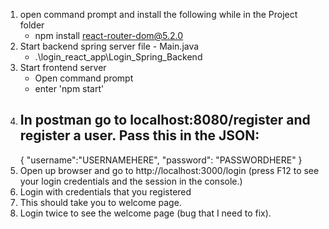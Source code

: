 1. open command prompt and install the following while in the Project folder
   - npm install react-router-dom@5.2.0
2. Start backend spring server file - Main.java
   - .\login_react_app\Login_Spring_Backend
3. Start frontend server
   - Open command prompt
   - enter 'npm start'
4. In postman go to localhost:8080/register and register a user. Pass this in the JSON:
   -
   {
      "username":"USERNAMEHERE",
      "password": "PASSWORDHERE"
}
5. Open up browser and go to http://localhost:3000/login (press F12 to see your login credentials and the session in the console.)
6. Login with credentials that you registered
7. This should take you to welcome page.
8. Login twice to see the welcome page (bug that I need to fix).